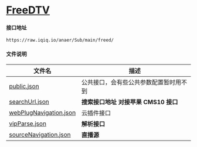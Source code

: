 # [FreeDTV](https://github.com/FreeDTV/FreeD)

#### 接口地址

```
https://raw.iqiq.io/anaer/Sub/main/freed/
```

#### 文件说明

| 文件名                                           | 描述                                   |
| ------------------------------------------------ | -------------------------------------- |
| [public.json](public.json)                       | 公共接口，会有些公共参数配置暂时用不到 |
| [searchUrl.json](searchUrl.json)                 | **搜索接口地址 对接苹果 CMS10 接口**   |
| [webPlugNavigation.json](webPlugNavigation.json) | 云插件接口                             |
| [vipParse.json](vipParse.json)                   | **解析接口**                           |
| [sourceNavigation.json](sourceNavigation.json)   | **直播源**                             |
